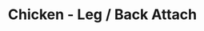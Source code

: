 ---
title: Chicken - Leg / Back Attach
price: $16.73
description: Cras mi pede, malesuada in, imperdiet et, commodo vulputate, justo. In blandit ultrices enim. Lorem ipsum dolor sit amet, consectetuer adipiscing elit.
image: https://dummyimage.com/100x250.png/5fa2dd/ffffff
---